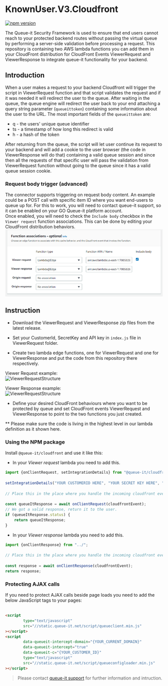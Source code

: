 # KnownUser.V3.Cloudfront
[![npm version](https://badge.fury.io/js/@queue-it%2Fcloudfront.svg)](https://badge.fury.io/js/@queue-it%2Fcloudfront)

The Queue-it Security Framework is used to ensure that end users cannot reach to your protected backend routes without
passing the virtual queue by performing a server-side validation before processing a request. This repository is
containing two AWS lambda functions you can add them in your CloudFront distribution for CloudFront Events ViewerRequest
and ViewerResponse to integrate queue-it functionality for your backend.

## Introduction

When a user makes a request to your backend Cloudfront will trigger the script in ViewerRequest function and that script
validates the request and if it was needed it will redirect the user to the queue. After waiting in the queue, the queue
engine will redirect the user back to your end attaching a query string parameter (`queueittoken`) containing some
information about the user to the URL. The most important fields of the `queueittoken` are:

- q - the users' unique queue identifier
- ts - a timestamp of how long this redirect is valid
- h - a hash of the token

After returning from the queue, the script will let user continue its request to your backend and will add a cookie to
the user browser (the code in ViewerResponse will do that) containing a valid queue session and since then all the
requests of that specific user will pass the validation from ViewerRequest function without going to the queue since it
has a valid queue session cookie.

### Request body trigger (advanced)

The connector supports triggering on request body content. An example could be a POST call with specific item ID where
you want end-users to queue up for. For this to work, you will need to contact queue-it support, so it can be enabled on
your GO Queue-it platform account.  
Once enabled, you will need to check the `Include body` checkbox in the `Viewer request` function associations. This can
be done by editing your CloudFront distribution behaviors.
![Function associations](https://github.com/queueit/KnownUser.V3.Cloudfront/blob/master/FunctionAssociations.png)

## Instruction

- Download the ViewerRequest and ViewerResponse zip files from the latest release.

- Set your CustomerId, SecretKey and API key in `index.js` file in ViewerRequest folder.

- Create two lambda edge functions, one for ViewerRequest and one for ViewerResponse and put the code from this
  repository there respectively.

Viewer Request example:  
![ViewerRequestStructure](https://github.com/queueit/KnownUser.V3.Cloudfront/blob/master/ViewerRequestStructure.png)

Viewer Response example:  
![ViewerRequestStructure](https://github.com/queueit/KnownUser.V3.Cloudfront/blob/master/ViewerResponseStructure.png)

- Define your desired CloudFront behaviours where you want to be protected by queue and set CloudFront events
  ViewerRequest and ViewerResponse to point to the two functions you just created.

** Please make sure the code is living in the highest level in our lambda definition as it shown here.

### Using the NPM package

Install `@queue-it/cloudfront` and use it like this:

- In your *Viewer request* lambda you need to add this.

```js
import {onClientRequest, setIntegrationDetails} from "@queue-it/cloudfront";

setIntegrationDetails("YOUR CUSTOMERID HERE", "YOUR SECRET KEY HERE", "YOUR API KEY HERE")

// Place this in the place where you handle the incoming cloudfront events.

const queueItResponse = await onClientRequest(cloudfrontEvent);
// We got a valid response, return it to the user.
if (queueItResponse.status) {
    return queueItResponse;
}
```

- In your *Viewer response* lambda you need to add this.

```js
import {onClientResponse} from "../";

// Place this in the place where you handle the incoming cloudfront events.

const response = await onClientResponse(cloudfrontEvent);
return response;
```

### Protecting AJAX calls

If you need to protect AJAX calls beside page loads you need to add the below JavaScript tags to your pages:

```html

<script
        type="text/javascript"
        src="//static.queue-it.net/script/queueclient.min.js"
></script>
<script
        data-queueit-intercept-domain="{YOUR_CURRENT_DOMAIN}"
        data-queueit-intercept="true"
        data-queueit-c="{YOUR_CUSTOMER_ID}"
        type="text/javascript"
        src="//static.queue-it.net/script/queueconfigloader.min.js"
></script>
```

> Please contact [queue-it support](https://support.queue-it.com/hc/en-us) for further information and intruction.

